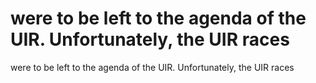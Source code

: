 # were to be left to the agenda of the UIR. Unfortunately, the UIR races

were to be left to the agenda of the UIR. Unfortunately, the UIR races